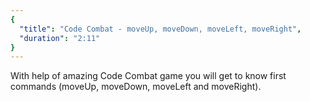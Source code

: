 ```yaml
---
{
  "title": "Code Combat - moveUp, moveDown, moveLeft, moveRight",
  "duration": "2:11"
}
---
```


With help of amazing Code Combat game you will get to know first commands (moveUp, moveDown, moveLeft and moveRight).
